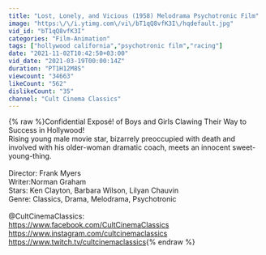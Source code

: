 ```yaml
---
title: "Lost, Lonely, and Vicious (1958) Melodrama Psychotronic Film"
image: "https:\/\/i.ytimg.com\/vi\/bT1qQ8vfK3I\/hqdefault.jpg"
vid_id: "bT1qQ8vfK3I"
categories: "Film-Animation"
tags: ["hollywood california","psychotronic film","racing"]
date: "2021-11-02T10:42:50+03:00"
vid_date: "2021-03-19T00:00:14Z"
duration: "PT1H12M8S"
viewcount: "34663"
likeCount: "562"
dislikeCount: "35"
channel: "Cult Cinema Classics"
---
```

{% raw %}Confidential Exposé! of Boys and Girls Clawing Their Way to Success in Hollywood!<br />Rising young male movie star, bizarrely preoccupied with death and involved with his older-woman dramatic coach, meets an innocent sweet-young-thing.    <br /><br />Director: Frank Myers<br />Writer:Norman Graham<br />Stars: Ken Clayton, Barbara Wilson, Lilyan Chauvin<br />Genre:  Classics, Drama, Melodrama, Psychotronic <br /><br />@CultCinemaClassics:<br /><a rel="nofollow" target="blank" href="https://www.facebook.com/CultCinemaClassics">https://www.facebook.com/CultCinemaClassics</a> <br /><a rel="nofollow" target="blank" href="https://www.instagram.com/cultcinemaclassics">https://www.instagram.com/cultcinemaclassics</a> <br /><a rel="nofollow" target="blank" href="https://www.twitch.tv/cultcinemaclassics">https://www.twitch.tv/cultcinemaclassics</a>{% endraw %}
